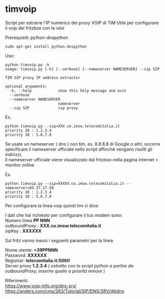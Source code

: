 # timvoip
Script per estrarre l'IP numerico dei proxy VOIP di TIM
Utile per configurare il voip dei fritzbox con la vdsl


Prerequisiti: python-dnspython
```shell
sudo apt-get install python-dnspython
```

Uso:
```shell
python timvoip.py -h
usage: timvoip.py [-h] [--verbose] [--nameserver NAMESERVER] --sip SIP

TIM SIP proxy IP address extractor

optional arguments:
  -h, --help            show this help message and exit
  --verbose
  --nameserver NAMESERVER
                        nameserver
  --sip SIP             sip proxy
```
Es.
```shell
python timvoip.py --sip=XXX.co.imsw.telecomitalia.it
priority 20 : 1.2.3.4
priority 10 : 5.6.7.8
```

Se usate un nameserver ( dns ) non tim, es. 8.8.8.8 di Google o altri, occorre specificare il nameserver ufficiale nello script affinchè vengano risolti gli indirizzi.  
Il nameserver ufficiale viene visualizzato dal fritzbox nella pagina internet > monitor online

Es.
```shell
python timvoip.py --sip=XXXXX.co.imsw.telecomitalia.it --nameserver=85.37.17.58
priority 20 : 1.2.3.4
priority 10 : 5.6.7.8
```



Per configurare la linea voip quindi tim vi dice:

I dati che hai richiesto per configurare il tuo modem sono:  
Numero linea **PP NNN**  
outboundProxy :	**XXX.co.imsw.telecomitalia.it**  
sipKey :	**XXXXXX**  


Sul fritz vanno messi i seguenti parametri per la linea

Nome utente: **+39PPNNN**  
Password: **XXXXXX**  
Registrar: **telecomitalia.it:5060**  
Server proxy **1.2.3.4** ( *estratto con lo script python a partire da outboundProxy, inserire quello a priorità minore* )  

Riferimenti:  
https://www.voip-info.org/dns-srv/  
https://anders.com/cms/263/Tutorial/SIP/DNS/SRV/djbdns  



